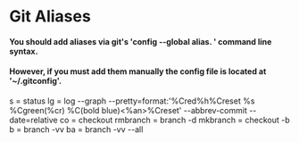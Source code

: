 # Git Aliases

#### You should add aliases via git's 'config --global alias.<aliasname> <command>' command line syntax.
#### However, if you must add them manually the config file is located at '~/.gitconfig'.

s = status
lg = log --graph --pretty=format:'%Cred%h%Creset %s %Cgreen(%cr) %C(bold blue)<%an>%Creset' --abbrev-commit --date=relative
co = checkout
rmbranch = branch -d
mkbranch = checkout -b
b = branch -vv
ba = branch -vv --all
